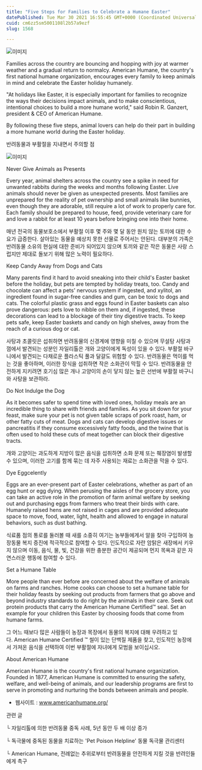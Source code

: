 ```yaml
---
title: "Five Steps for Families to Celebrate a Humane Easter"
datePublished: Tue Mar 30 2021 16:55:45 GMT+0000 (Coordinated Universal Time)
cuid: cm6zz5sm5001108l2b57a9ezf
slug: 1568

---
```



![이미지](https://cdn.hashnode.com/res/hashnode/image/upload/v1739247674307/97448fb9-045c-4ba2-bd47-0028715fb1f0.jpeg)

Families across the country are bouncing and hopping with joy at warmer weather and a gradual return to normalcy. American Humane, the country's first national humane organization, encourages every family to keep animals in mind and celebrate the Easter holiday humanely.

"At holidays like Easter, it is especially important for families to recognize the ways their decisions impact animals, and to make conscientious, intentional choices to build a more humane world," said Robin R. Ganzert, president & CEO of American Humane.

By following these five steps, animal lovers can help do their part in building a more humane world during the Easter holiday.

반려동물과 부활절을 지내면서 주의할 점

![이미지](https://cdn.hashnode.com/res/hashnode/image/upload/v1739247675955/68575303-17f1-4eea-8442-832d496195dd.jpeg)

Never Give Animals as Presents

Every year, animal shelters across the country see a spike in need for unwanted rabbits during the weeks and months following Easter. Live animals should never be given as unexpected presents. Most families are unprepared for the reality of pet ownership and small animals like bunnies, even though they are adorable, still require a lot of work to properly care for. Each family should be prepared to house, feed, provide veterinary care for and love a rabbit for at least 10 years before bringing one into their home.

매년 전국의 동물보호소에서 부활절 이후 몇 주와 몇 달 동안 원치 않는 토끼에 대한 수요가 급증한다. 살아있는 동물을 예상치 못한 선물로 주어서는 안된다. 대부분의 가족은 반려동물 소유의 현실에 대한 준비가 되어있지 않으며 토끼와 같은 작은 동물은 사랑 스럽지만 제대로 돌보기 위해 많은 노력이 필요하다.

Keep Candy Away from Dogs and Cats

Many parents find it hard to avoid sneaking into their child's Easter basket before the holiday, but pets are tempted by holiday treats, too. Candy and chocolate can affect a pets' nervous system if ingested, and xylitol, an ingredient found in sugar-free candies and gum, can be toxic to dogs and cats. The colorful plastic grass and eggs found in Easter baskets can also prove dangerous: pets love to nibble on them and, if ingested, these decorations can lead to a blockage of their tiny digestive tracts. To keep pets safe, keep Easter baskets and candy on high shelves, away from the reach of a curious dog or cat.

사탕과 초콜릿은 섭취하면 반려동물의 신경계에 영향을 미칠 수 있으며 무설탕 사탕과 껌에서 발견되는 성분인 자일리톨은 개와 고양이에게 독성이 있을 수 있다. 부활절 바구니에서 발견되는 다채로운 플라스틱 풀과 달걀도 위험할 수 있다. 반려동물은 먹이를 먹는 것을 좋아하며, 이러한 장식을 섭취하면 작은 소화관이 막힐 수 있다. 반려동물을 안전하게 지키려면 호기심 많은 개나 고양이의 손이 닿지 않는 높은 선반에 부활절 바구니와 사탕을 보관하라.

Do Not Indulge the Dog

As it becomes safer to spend time with loved ones, holiday meals are an incredible thing to share with friends and families. As you sit down for your feast, make sure your pet is not given table scraps of pork roast, ham, or other fatty cuts of meat. Dogs and cats can develop digestive issues or pancreatitis if they consume excessively fatty foods, and the twine that is often used to hold these cuts of meat together can block their digestive tracts.

개와 고양이는 과도하게 지방이 많은 음식을 섭취하면 소화 문제 또는 췌장염이 발생할 수 있으며, 이러한 고기를 함께 묶는 데 자주 사용되는 재료는 소화관을 막을 수 있다.

Dye Eggcelently

Eggs are an ever-present part of Easter celebrations, whether as part of an egg hunt or egg dying. When perusing the aisles of the grocery store, you can take an active role in the promotion of farm animal welfare by seeking out and purchasing eggs from farmers who treat their birds with care. Humanely raised hens are not raised in cages and are provided adequate space to move, food, water, light, health and allowed to engage in natural behaviors, such as dust bathing.

식료품 점의 통로를 둘러볼 때 새를 소중히 여기는 농부들에게서 알을 찾아 구입하여 농장동물 복지 증진에 적극적으로 참여할 수 있다. 인도적으로 자란 암탉은 새장에서 키우지 않으며 이동, 음식, 물, 빛, 건강을 위한 충분한 공간이 제공되며 먼지 목욕과 같은 자연스러운 행동에 참여할 수 있다.

Set a Humane Table

More people than ever before are concerned about the welfare of animals on farms and ranches. Home cooks can choose to set a humane table for their holiday feasts by seeking out products from farmers that go above and beyond industry standards to do right by the animals in their care. Seek out protein products that carry the American Humane Certified™ seal. Set an example for your children this Easter by choosing foods that come from humane farms.

그 어느 때보다 많은 사람들이 농장과 목장에서 동물의 복지에 대해 우려하고 있다. American Humane Certified ™ 씰이 있는 단백질 제품을 찾고, 인도적인 농장에서 가져온 음식을 선택하여 이번 부활절에 자녀에게 모범을 보이십시오.

About American Humane

American Humane is the country's first national humane organization. Founded in 1877, American Humane is committed to ensuring the safety, welfare, and well-being of animals, and our leadership programs are first to serve in promoting and nurturing the bonds between animals and people.

- 웹사이트 : www.americanhumane.org/

관련 글

└ 자일리톨에 의한 반려동물 중독 사례, 5년 동안 두 배 이상 증가

└ 독극물에 중독된 동물을 치료하는 'Pet Poison Helpline' 동물 독극물 관리센터

└ American Humane, 전례없는 추위로부터 반려동물을 안전하게 지킬 것을 반려인들에게 촉구